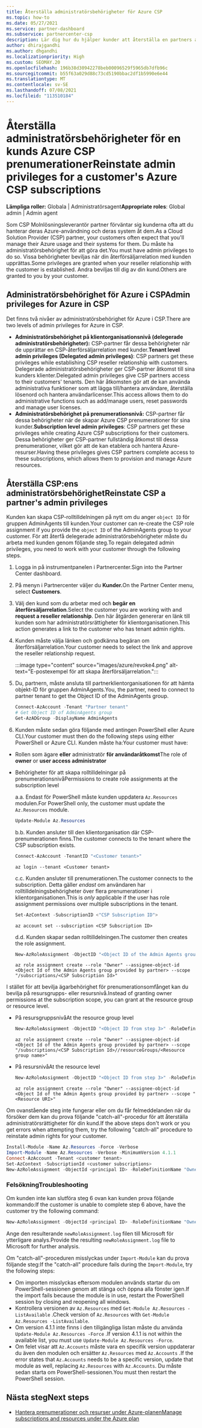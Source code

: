 ```yaml
---
title: Återställa administratörsbehörigheter för Azure CSP
ms.topic: how-to
ms.date: 05/27/2021
ms.service: partner-dashboard
ms.subservice: partnercenter-csp
description: Lär dig hur du hjälper kunder att återställa en partners administratörsbehörighet så att partnern kan hantera en kunds Azure Molnlösningsleverantör-prenumerationer (CSP).
author: dhirajgandhi
ms.author: dhgandhi
ms.localizationpriority: High
ms.custom: SEOMAY.20
ms.openlocfilehash: 196b38d30942278beb00096529f5965db7dfb96c
ms.sourcegitcommit: b55f63a029d88c73cd5190bbac2df1b5990e6e44
ms.translationtype: MT
ms.contentlocale: sv-SE
ms.lasthandoff: 07/08/2021
ms.locfileid: "113510184"
---
```

# <a name="reinstate-admin-privileges-for-a-customers-azure-csp-subscriptions"></a><span data-ttu-id="f9ad8-103">Återställa administratörsbehörigheter för en kunds Azure CSP prenumerationer</span><span class="sxs-lookup"><span data-stu-id="f9ad8-103">Reinstate admin privileges for a customer's Azure CSP subscriptions</span></span>  

<span data-ttu-id="f9ad8-104">**Lämpliga roller:** Globala | Administratörsagent</span><span class="sxs-lookup"><span data-stu-id="f9ad8-104">**Appropriate roles**: Global admin | Admin agent</span></span>

<span data-ttu-id="f9ad8-105">Som CSP Molnlösningsleverantör partner förväntar sig kunderna ofta att du hanterar deras Azure-användning och deras system åt dem.</span><span class="sxs-lookup"><span data-stu-id="f9ad8-105">As a Cloud Solution Provider (CSP) partner, your customers often expect that you'll manage their Azure usage and their systems for them.</span></span> <span data-ttu-id="f9ad8-106">Du måste ha administratörsbehörighet för att göra det.</span><span class="sxs-lookup"><span data-stu-id="f9ad8-106">You must have admin privileges to do so.</span></span> <span data-ttu-id="f9ad8-107">Vissa behörigheter beviljas när din återförsäljarrelation med kunden upprättas.</span><span class="sxs-lookup"><span data-stu-id="f9ad8-107">Some privileges are granted when your reseller relationship with the customer is established.</span></span> <span data-ttu-id="f9ad8-108">Andra beviljas till dig av din kund.</span><span class="sxs-lookup"><span data-stu-id="f9ad8-108">Others are granted to you by your customer.</span></span>

## <a name="admin-privileges-for-azure-in-csp"></a><span data-ttu-id="f9ad8-109">Administratörsbehörighet för Azure i CSP</span><span class="sxs-lookup"><span data-stu-id="f9ad8-109">Admin privileges for Azure in CSP</span></span>

<span data-ttu-id="f9ad8-110">Det finns två nivåer av administratörsbehörighet för Azure i CSP.</span><span class="sxs-lookup"><span data-stu-id="f9ad8-110">There are two levels of admin privileges for Azure in CSP.</span></span>

- <span data-ttu-id="f9ad8-111">**Administratörsbehörighet på klientorganisationsnivå (delegerade administratörsbehörigheter):** CSP-partner får dessa behörigheter när de upprättar en CSP-återförsäljarrelation med kunder.</span><span class="sxs-lookup"><span data-stu-id="f9ad8-111">**Tenant level admin privileges (Delegated admin privileges)**:  CSP partners get these privileges while establishing CSP reseller relationship with customers.</span></span> <span data-ttu-id="f9ad8-112">Delegerade administratörsbehörigheter ger CSP-partner åtkomst till sina kunders klienter.</span><span class="sxs-lookup"><span data-stu-id="f9ad8-112">Delegated admin privileges give CSP partners access to their customers' tenants.</span></span> <span data-ttu-id="f9ad8-113">Den här åtkomsten gör att de kan använda administrativa funktioner som att lägga till/hantera användare, återställa lösenord och hantera användarlicenser.</span><span class="sxs-lookup"><span data-stu-id="f9ad8-113">This access allows them to do administrative functions such as add/manage users, reset passwords and manage user licenses.</span></span>
- <span data-ttu-id="f9ad8-114">**Administratörsbehörighet på prenumerationsnivå:** CSP-partner får dessa behörigheter när de skapar Azure CSP prenumerationer för sina kunder.</span><span class="sxs-lookup"><span data-stu-id="f9ad8-114">**Subscription level admin privileges**: CSP partners get these privileges while creating Azure CSP subscriptions for their customers.</span></span> <span data-ttu-id="f9ad8-115">Dessa behörigheter ger CSP-partner fullständig åtkomst till dessa prenumerationer, vilket gör att de kan etablera och hantera Azure-resurser.</span><span class="sxs-lookup"><span data-stu-id="f9ad8-115">Having these privileges gives CSP partners complete access to these subscriptions, which allows them to provision and manage Azure resources.</span></span>

## <a name="reinstate-csp-a-partners-admin-privileges"></a><span data-ttu-id="f9ad8-116">Återställa CSP:ens administratörsbehörighet</span><span class="sxs-lookup"><span data-stu-id="f9ad8-116">Reinstate CSP a partner's admin privileges</span></span>

<span data-ttu-id="f9ad8-117">Kunden kan skapa CSP-rolltilldelningen på nytt om du anger `object ID` för gruppen AdminAgents till kunden.</span><span class="sxs-lookup"><span data-stu-id="f9ad8-117">Your customer can re-create the CSP role assignment if you provide the `object ID` of the AdminAgents group to your customer.</span></span> <span data-ttu-id="f9ad8-118">För att återfå delegerade administratörsbehörigheter måste du arbeta med kunden genom följande steg.</span><span class="sxs-lookup"><span data-stu-id="f9ad8-118">To regain delegated admin privileges, you need to work with your customer through the following steps.</span></span>

1. <span data-ttu-id="f9ad8-119">Logga in på instrumentpanelen i Partnercenter.</span><span class="sxs-lookup"><span data-stu-id="f9ad8-119">Sign into the Partner Center dashboard.</span></span>

2. <span data-ttu-id="f9ad8-120">På menyn i Partnercenter väljer du **Kunder.**</span><span class="sxs-lookup"><span data-stu-id="f9ad8-120">On the Partner Center menu, select **Customers**.</span></span>

3. <span data-ttu-id="f9ad8-121">Välj den kund som du arbetar med och **begär en återförsäljarrelation**.</span><span class="sxs-lookup"><span data-stu-id="f9ad8-121">Select the customer you are working with and **request a reseller relationship**.</span></span> <span data-ttu-id="f9ad8-122">Den här åtgärden genererar en länk till kunden som har administratörsrättigheter för klientorganisationen.</span><span class="sxs-lookup"><span data-stu-id="f9ad8-122">This action generates a link to the customer who has tenant admin rights.</span></span>

4. <span data-ttu-id="f9ad8-123">Kunden måste välja länken och godkänna begäran om återförsäljarrelation.</span><span class="sxs-lookup"><span data-stu-id="f9ad8-123">Your customer needs to select the link and approve the reseller relationship request.</span></span>

   :::image type="content" source="images/azure/revoke4.png" alt-text="E-postexempel för att skapa återförsäljarrelation.":::

5. <span data-ttu-id="f9ad8-125">Du, partnern, måste ansluta till partnerklientorganisationen för att hämta objekt-ID för gruppen AdminAgents.</span><span class="sxs-lookup"><span data-stu-id="f9ad8-125">You, the partner, need to connect to partner tenant to get the Object ID of the AdminAgents group.</span></span>
  
   ```powershell
   Connect-AzAccount -Tenant "Partner tenant"
   # Get Object ID of AdminAgents group
   Get-AzADGroup -DisplayName AdminAgents
   ```

6. <span data-ttu-id="f9ad8-126">Kunden måste sedan göra följande med antingen PowerShell eller Azure CLI.</span><span class="sxs-lookup"><span data-stu-id="f9ad8-126">Your customer must then do the following steps using either PowerShell or Azure CLI.</span></span> <span data-ttu-id="f9ad8-127">Kunden måste ha:</span><span class="sxs-lookup"><span data-stu-id="f9ad8-127">Your customer must have:</span></span>

- <span data-ttu-id="f9ad8-128">Rollen som ägare **eller** administratör **för användaråtkomst**</span><span class="sxs-lookup"><span data-stu-id="f9ad8-128">The role of **owner** or **user access administrator**</span></span> 
- <span data-ttu-id="f9ad8-129">Behörigheter för att skapa rolltilldelningar på prenumerationsnivå</span><span class="sxs-lookup"><span data-stu-id="f9ad8-129">Permissions to create role assignments at the subscription level</span></span>

   <span data-ttu-id="f9ad8-130">a.</span><span class="sxs-lookup"><span data-stu-id="f9ad8-130">a.</span></span> <span data-ttu-id="f9ad8-131">Endast för PowerShell måste kunden uppdatera `Az.Resources` modulen.</span><span class="sxs-lookup"><span data-stu-id="f9ad8-131">For PowerShell only, the customer must update the `Az.Resources` module.</span></span>
   ```powershell
   Update-Module Az.Resources
   ```

   <span data-ttu-id="f9ad8-132">b.</span><span class="sxs-lookup"><span data-stu-id="f9ad8-132">b.</span></span> <span data-ttu-id="f9ad8-133">Kunden ansluter till den klientorganisation där CSP-prenumerationen finns.</span><span class="sxs-lookup"><span data-stu-id="f9ad8-133">The customer connects to the tenant where the CSP subscription exists.</span></span>
   ```powershell
   Connect-AzAccount -TenantID "<Customer tenant>"
   ```
   ```azurecli
   az login --tenant <Customer tenant>
   ```

   <span data-ttu-id="f9ad8-134">c.</span><span class="sxs-lookup"><span data-stu-id="f9ad8-134">c.</span></span> <span data-ttu-id="f9ad8-135">Kunden ansluter till prenumerationen.</span><span class="sxs-lookup"><span data-stu-id="f9ad8-135">The customer connects to the subscription.</span></span> <span data-ttu-id="f9ad8-136">Detta gäller *endast* om användaren har rolltilldelningsbehörigheter över flera prenumerationer i klientorganisationen.</span><span class="sxs-lookup"><span data-stu-id="f9ad8-136">This is *only* applicable if the user has role assignment permissions over multiple subscriptions in the tenant.</span></span>

   ```powershell
   Set-AzContext -SubscriptionID <"CSP Subscription ID">
   ```
   ```azurecli
   az account set --subscription <CSP Subscription ID>
   ```

   <span data-ttu-id="f9ad8-137">d.</span><span class="sxs-lookup"><span data-stu-id="f9ad8-137">d.</span></span> <span data-ttu-id="f9ad8-138">Kunden skapar sedan rolltilldelningen.</span><span class="sxs-lookup"><span data-stu-id="f9ad8-138">The customer then creates the role assignment.</span></span>
    
   ```powershell
   New-AzRoleAssignment -ObjectID "<Object ID of the Admin Agents group provided by partner>" -RoleDefinitionName "Owner" -Scope "/subscriptions/'<CSP subscription ID>'"
   ```
   ```azurecli
   az role assignment create --role "Owner" --assignee-object-id <Object Id of the Admin Agents group provided by partner> --scope "/subscriptions/<CSP Subscription Id>"
   ```

<span data-ttu-id="f9ad8-139">I stället för att bevilja ägarbehörighet för prenumerationsomfånget kan du bevilja på resursgrupps- eller resursnivå.</span><span class="sxs-lookup"><span data-stu-id="f9ad8-139">Instead of granting owner permissions at the subscription scope, you can grant at the resource group or resource level.</span></span> 

- <span data-ttu-id="f9ad8-140">På resursgruppsnivå</span><span class="sxs-lookup"><span data-stu-id="f9ad8-140">At the resource group level</span></span>

   ```powershell
   New-AzRoleAssignment -ObjectID "<Object ID from step 3>" -RoleDefinitionName Owner -Scope "/subscriptions/'SubscriptionID of CSP subscription'/resourceGroups/'Resource group name'"
   ```

   ```azurecli
   az role assignment create --role "Owner" --assignee-object-id <Object Id of the Admin Agents group provided by partner> --scope "/subscriptions/<CSP Subscription Id>//resourceGroups/<Resource group name>"
   ```

- <span data-ttu-id="f9ad8-141">På resursnivå</span><span class="sxs-lookup"><span data-stu-id="f9ad8-141">At the resource level</span></span>

   ```powershell
   New-AzRoleAssignment -ObjectID "<Object ID from step 3>" -RoleDefinitionName Owner -Scope "<Resource URI>"
   ```

   ```azurecli
   az role assignment create --role "Owner" --assignee-object-id <Object Id of the Admin Agents group provided by partner> --scope "<Resource URI>"
   ```

<span data-ttu-id="f9ad8-142">Om ovanstående steg inte fungerar eller om du får felmeddelanden när du försöker dem kan du prova följande "catch-all"-procedur för att återställa administratörsrättigheter för din kund.</span><span class="sxs-lookup"><span data-stu-id="f9ad8-142">If the above steps don't work or you get errors when attempting them, try the following "catch-all" procedure to reinstate admin rights for your customer.</span></span>

```powershell
Install-Module -Name Az.Resources -Force -Verbose
Import-Module -Name Az.Resources -Verbose -MinimumVersion 4.1.1
Connect-AzAccount -Tenant <customer tenant>
Set-AzContext -SubscriptionId <customer subscriptions>
New-AzRoleAssignment -ObjectId <principal ID> -RoleDefinitionName "Owner" -Scope "/subscriptions/<customer subscription>" -ObjectType "ForeignGroup"
```

### <a name="troubleshooting"></a><span data-ttu-id="f9ad8-143">Felsökning</span><span class="sxs-lookup"><span data-stu-id="f9ad8-143">Troubleshooting</span></span>

<span data-ttu-id="f9ad8-144">Om kunden inte kan slutföra steg 6 ovan kan kunden prova följande kommando:</span><span class="sxs-lookup"><span data-stu-id="f9ad8-144">If the customer is unable to complete step 6 above, have the customer try the following command:</span></span>

```powershell
New-AzRoleAssignment -ObjectId <principal ID> -RoleDefinitionName "Owner" -Scope "/subscriptions/<costumer subscription>" -ObjectType "ForeignGroup" -Debug > newRoleAssignment.log
```

<span data-ttu-id="f9ad8-145">Ange den resulterande `newRoleAssignment.log` filen till Microsoft för ytterligare analys.</span><span class="sxs-lookup"><span data-stu-id="f9ad8-145">Provide the resulting `newRoleAssignment.log` file to Microsoft for further analysis.</span></span>

<span data-ttu-id="f9ad8-146">Om "catch-all"-proceduren misslyckas under `Import-Module` kan du prova följande steg:</span><span class="sxs-lookup"><span data-stu-id="f9ad8-146">If the "catch-all" procedure fails during the `Import-Module`, try the following steps:</span></span>
- <span data-ttu-id="f9ad8-147">Om importen misslyckas eftersom modulen används startar du om PowerShell-sessionen genom att stänga och öppna alla fönster igen.</span><span class="sxs-lookup"><span data-stu-id="f9ad8-147">If the import fails because the module is in use, restart the PowerShell session by closing and reopening all windows.</span></span>
- <span data-ttu-id="f9ad8-148">Kontrollera versionen av `Az.Resources` med `Get-Module Az.Resources -ListAvailable` .</span><span class="sxs-lookup"><span data-stu-id="f9ad8-148">Check version of `Az.Resources` with `Get-Module Az.Resources -ListAvailable`.</span></span>
- <span data-ttu-id="f9ad8-149">Om version 4.1.1 inte finns i den tillgängliga listan måste du använda `Update-Module Az.Resources -Force` .</span><span class="sxs-lookup"><span data-stu-id="f9ad8-149">If version 4.1.1 is not within the available list, you must use `Update-Module Az.Resources -Force`.</span></span>
- <span data-ttu-id="f9ad8-150">Om felet visar att `Az.Accounts` måste vara en specifik version uppdaterar du även den modulen och ersätter `Az.Resources` med `Az.Accounts` .</span><span class="sxs-lookup"><span data-stu-id="f9ad8-150">If the error states that `Az.Accounts` needs to be a specific version, update that module as well, replacing `Az.Resources` with `Az.Accounts`.</span></span> <span data-ttu-id="f9ad8-151">Du måste sedan starta om PowerShell-sessionen.</span><span class="sxs-lookup"><span data-stu-id="f9ad8-151">You must then restart the PowerShell session.</span></span>


## <a name="next-steps"></a><span data-ttu-id="f9ad8-152">Nästa steg</span><span class="sxs-lookup"><span data-stu-id="f9ad8-152">Next steps</span></span>

- [<span data-ttu-id="f9ad8-153">Hantera prenumerationer och resurser under Azure-planen</span><span class="sxs-lookup"><span data-stu-id="f9ad8-153">Manage subscriptions and resources under the Azure plan</span></span>](azure-plan-manage.md)
